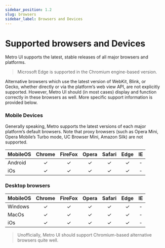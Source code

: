 ```yaml
---
sidebar_position: 1.2
slug: browsers
sidebar_label: Browsers and Devices
---
```


# Supported browsers and Devices

Metro UI supports the latest, stable releases of all major browsers and platforms.   

> Microsoft Edge is supported in the Chromium engine-based version.

Alternative browsers which use the latest version of WebKit, Blink, or Gecko, whether directly or via the platform’s web view API, are not explicitly supported. 
However, Metro UI should (in most cases) display and function correctly in these browsers as well. More specific support information is provided below.

### Mobile Devices

Generally speaking, Metro supports the latest versions of each major platform’s default browsers. 
Note that proxy browsers (such as Opera Mini, Opera Mobile’s Turbo mode, UC Browser Mini, Amazon Silk) are not supported.

| MobileOS  | Chrome  | FireFox |  Opera  | Safari  |  Edge   |  IE   |
|:----------|:-------:|:-------:|:-------:|:-------:|:-------:|:-----:|
| Android   | &check; | &check; | &check; | &check; | &check; |   -   |  
| iOs       | &check; | &check; | &check; | &check; | &check; |   -   |  

### Desktop browsers 


| MobileOS | Chrome  | FireFox |  Opera  | Safari  |  Edge   | IE  |
|:---------|:-------:|:-------:|:-------:|:-------:|:-------:|:---:|
| Windows  | &check; | &check; | &check; | &check; | &check; |  -  |  
| MacOs    | &check; | &check; | &check; | &check; | &check; |  -  |  
| iOs      | &check; | &check; | &check; | &check; | &check; |  -  |  


> Unofficially, Metro UI should support Chromium-based alternative browsers quite well.
